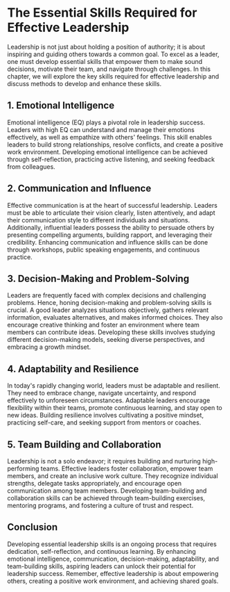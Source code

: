 The Essential Skills Required for Effective Leadership
=========================================================================================================

Leadership is not just about holding a position of authority; it is about inspiring and guiding others towards a common goal. To excel as a leader, one must develop essential skills that empower them to make sound decisions, motivate their team, and navigate through challenges. In this chapter, we will explore the key skills required for effective leadership and discuss methods to develop and enhance these skills.

**1. Emotional Intelligence**
-----------------------------

Emotional intelligence (EQ) plays a pivotal role in leadership success. Leaders with high EQ can understand and manage their emotions effectively, as well as empathize with others' feelings. This skill enables leaders to build strong relationships, resolve conflicts, and create a positive work environment. Developing emotional intelligence can be achieved through self-reflection, practicing active listening, and seeking feedback from colleagues.

**2. Communication and Influence**
----------------------------------

Effective communication is at the heart of successful leadership. Leaders must be able to articulate their vision clearly, listen attentively, and adapt their communication style to different individuals and situations. Additionally, influential leaders possess the ability to persuade others by presenting compelling arguments, building rapport, and leveraging their credibility. Enhancing communication and influence skills can be done through workshops, public speaking engagements, and continuous practice.

**3. Decision-Making and Problem-Solving**
------------------------------------------

Leaders are frequently faced with complex decisions and challenging problems. Hence, honing decision-making and problem-solving skills is crucial. A good leader analyzes situations objectively, gathers relevant information, evaluates alternatives, and makes informed choices. They also encourage creative thinking and foster an environment where team members can contribute ideas. Developing these skills involves studying different decision-making models, seeking diverse perspectives, and embracing a growth mindset.

**4. Adaptability and Resilience**
----------------------------------

In today's rapidly changing world, leaders must be adaptable and resilient. They need to embrace change, navigate uncertainty, and respond effectively to unforeseen circumstances. Adaptable leaders encourage flexibility within their teams, promote continuous learning, and stay open to new ideas. Building resilience involves cultivating a positive mindset, practicing self-care, and seeking support from mentors or coaches.

**5. Team Building and Collaboration**
--------------------------------------

Leadership is not a solo endeavor; it requires building and nurturing high-performing teams. Effective leaders foster collaboration, empower team members, and create an inclusive work culture. They recognize individual strengths, delegate tasks appropriately, and encourage open communication among team members. Developing team-building and collaboration skills can be achieved through team-building exercises, mentoring programs, and fostering a culture of trust and respect.

**Conclusion**
--------------

Developing essential leadership skills is an ongoing process that requires dedication, self-reflection, and continuous learning. By enhancing emotional intelligence, communication, decision-making, adaptability, and team-building skills, aspiring leaders can unlock their potential for leadership success. Remember, effective leadership is about empowering others, creating a positive work environment, and achieving shared goals.
